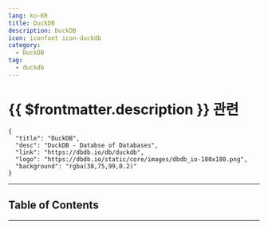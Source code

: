 ```yaml
---
lang: ko-KR
title: DuckDB
description: DuckDB
icon: iconfont icon-duckdb
category:
  - DuckDB
tag:
  - duckdb
---
```


# {{ $frontmatter.description }} 관련

```component VPCard
{
  "title": "DuckDB",
  "desc": "DuckDB - Databse of Databases",
  "link": "https://dbdb.io/db/duckdb",
  "logo": "https://dbdb.io/static/core/images/dbdb_io-180x180.png",
  "background": "rgba(38,75,99,0.2)"
}
```

<ShieldsGroup logos="duckdb"/>

---

## Table of Contents

<ToCLocal basePath="/data-science/duckdb/" />

---

<TagLinks />
